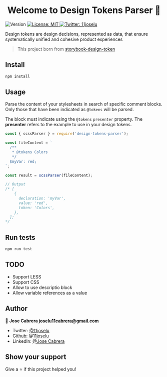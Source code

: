 <h1 align="center">Welcome to Design Tokens Parser 👋</h1>
<p>
  <img alt="Version" src="https://img.shields.io/badge/version-0.0.1-blue.svg?cacheSeconds=2592000" />
  <a href="#" target="_blank">
    <img alt="License: MIT" src="https://img.shields.io/badge/License-MIT-yellow.svg" />
  </a>
  <a href="https://twitter.com/11joselu" target="_blank">
    <img alt="Twitter: 11joselu" src="https://img.shields.io/twitter/follow/11joselu.svg?style=social" />
  </a>
</p>

Design tokens are design decisions, represented as data, that ensure systematically unified and cohesive product experiences

> This project born from [storybook-design-token](https://github.com/UX-and-I/storybook-design-token)

## Install

```sh
npm install
```

## Usage

Parse the content of your stylesheets in search of specific comment blocks. Only those that have been indicated as <code>@tokens</code> will be parsed.

The block must indicate using the <code>@tokens</code> <code>presenter</code> property. The **presenter** refers to the example to use in your design tokens.

```javascript
const { scssParser } = require('design-tokens-parser');

const fileContent = `
  /**
   * @tokens Colors
   */
  $myVar: red;
`;

const result = scssParser(fileContent);

// Output
/* [
    {
      declaration: 'myVar',
      value: 'red',
      token: 'Colors',
    },
  ];
*/
```

## Run tests

```sh
npm run test
```

## TODO

- Support LESS
- Support CSS
- Allow to use descriptio block
- Allow variable references as a value

## Author

👤 **Jose Cabrera <joselu11cabrera@gmail.com>**

- Twitter: [@11joselu](https://twitter.com/11joselu)
- Github: [@11joselu](https://github.com/11joselu)
- LinkedIn: [@Jose Cabrera](www.linkedin.com/in/jose-cabrera-8543b9b3)

## Show your support

Give a ⭐️ if this project helped you!
